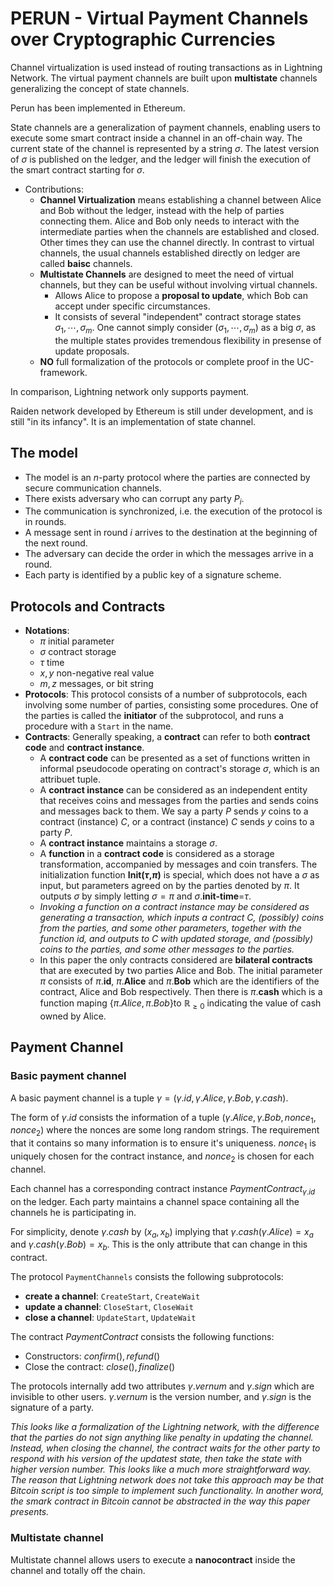 # PERUN - Virtual Payment Channels over Cryptographic Currencies

Channel virtualization is used instead of routing transactions as in Lightning Network. The virtual payment channels are built upon **multistate** channels generalizing the concept of state channels.

Perun has been implemented in Ethereum.

State channels are a generalization of payment channels, enabling users to execute some smart contract inside a channel in an off-chain way. The current state of the channel is represented by a string $\sigma$. The latest version of $\sigma$ is published on the ledger, and the ledger will finish the execution of the smart contract starting for $\sigma$.

* Contributions:
  * **Channel Virtualization** means establishing a channel between Alice and Bob without the ledger, instead with the help of parties connecting them. Alice and Bob only needs to interact with the intermediate parties when the channels are established and closed. Other times they can use the channel directly. In contrast to virtual channels, the usual channels established directly on ledger are called **baisc** channels.
  * **Multistate Channels** are designed to meet the need of virtual channels, but they can be useful without involving virtual channels.
    * Allows Alice to propose a **proposal to update**, which Bob can accept under specific circumstances.
    * It consists of several "independent" contract storage states $\sigma_1,\cdots,\sigma_m$. One cannot simply consider $(\sigma_1,\cdots,\sigma_m)$ as a big $\sigma$, as the multiple states provides tremendous flexibility in presense of update proposals.
  * **NO** full formalization of the protocols or complete proof in the UC-framework.

In comparison, Lightning network only supports payment.

Raiden network developed by Ethereum is still under development, and is still "in its infancy". It is an implementation of state channel.

## The model

* The model is an $n$-party protocol where the parties are connected by secure communication channels.
* There exists adversary who can corrupt any party $P_i$.
* The communication is synchronized, i.e. the execution of the protocol is in rounds.
* A message sent in round $i$ arrives to the destination at the beginning of the next round.
* The adversary can decide the order in which the messages arrive in a round.
* Each party is identified by a public key of a signature scheme.


## Protocols and Contracts

* **Notations**:
  * $\pi$ initial parameter
  * $\sigma$ contract storage
  * $\tau$ time
  * $x,y$ non-negative real value
  * $m,z$ messages, or bit string
* **Protocols**: This protocol consists of a number of subprotocols, each involving some number of parties, consisting some procedures. One of the parties is called the **initiator** of the subprotocol, and runs a procedure with a `Start` in the name.
* **Contracts**: Generally speaking, a **contract** can refer to both **contract code** and **contract instance**.
  * A **contract code** can be presented as a set of functions written in informal pseudocode operating on contract's storage $\sigma$, which is an attribuet tuple.
  * A **contract instance** can be considered as an independent entity that receives coins and messages from the parties and sends coins and messages back to them. We say a party $P$ sends $y$ coins to a contract (instance) $C$, or a contract (instance) $C$ sends $y$ coins to a party $P$.
  * A **contract instance** maintains a storage $\sigma$.
  * A **function** in a **contract code** is considered as a storage transformation, accompanied by messages and coin transfers. The initialization function **Init($\tau$,$\pi$)** is special, which does not have a $\sigma$ as input, but parameters agreed on by the parties denoted by $\pi$. It outputs $\sigma$ by simply letting $\sigma=\pi$ and $\sigma$.**init-time**=$\tau$.
  * _Invoking a function on a contract instance may be considered as generating a transaction, which inputs a contract $C$, (possibly) coins from the parties, and some other parameters, together with the function id, and outputs to $C$ with updated storage, and (possibly) coins to the parties, and some other messages to the parties._
  * In this paper the only contracts considered are **bilateral contracts** that are executed by two parties Alice and Bob. The initial parameter $\pi​$ consists of $\pi​$.**id**, $\pi​$.**Alice** and $\pi​$.**Bob** which are the identifiers of the contract, Alice and Bob respectively. Then there is $\pi​$.**cash** which is a function maping $\{\pi.Alice,\pi.Bob\}​$ to $\mathbb{R}_{\geq0}​$ indicating the value of cash owned by Alice.

## Payment Channel

### Basic payment channel

A basic payment channel is a tuple $\gamma=(\gamma.id,\gamma.Alice,\gamma.Bob,\gamma.cash)$.

The form of $\gamma.id$ consists the information of a tuple $(\gamma.Alice,\gamma.Bob,nonce_1,nonce_2)$ where the nonces are some long random strings. The requirement that it contains so many information is to ensure it's uniqueness. $nonce_1$ is uniquely chosen for the contract instance, and $nonce_2$ is chosen for each channel.

Each channel has a corresponding contract instance $PaymentContract_{\gamma.id}$ on the ledger. Each party maintains a channel space containing all the channels he is participating in.

For simplicity, denote $\gamma.cash$ by $(x_a,x_b)$ implying that $\gamma.cash(\gamma.Alice)=x_a$ and $\gamma.cash(\gamma.Bob)=x_b$. This is the only attribute that can change in this contract.

The protocol `PaymentChannels` consists the following subprotocols:

* **create a channel**: `CreateStart`, `CreateWait`
* **update a channel**: `CloseStart`, `CloseWait`
* **close a channel**: `UpdateStart`, `UpdateWait`

The contract $PaymentContract$ consists the following functions:

* Constructors: $confirm(), refund()$
* Close the contract: $close(), finalize()$


The protocols internally add two attributes $\gamma.vernum$ and $\gamma.sign$ which are invisible to other users. $\gamma.vernum$ is the version number, and $\gamma.sign$ is the signature of a party.

_This looks like a formalization of the Lightning network, with the difference that the parties do not sign anything like penalty in updating the channel. Instead, when closing the channel, the contract waits for the other party to respond with his version of the updatest state, then take the state with higher version number. This looks like a much more straightforward way. The reason that Lightning network does not take this approach may be that Bitcoin script is too simple to implement such functionality. In another word, the smark contract in Bitcoin cannot be abstracted in the way this paper presents._

### Multistate channel

Multistate channel allows users to execute a **nanocontract** inside the channel and totally off the chain.